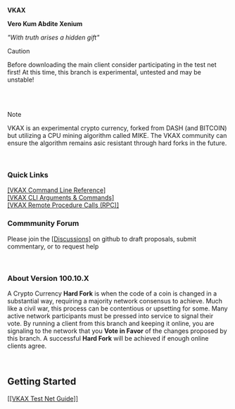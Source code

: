 **VKAX**
<br/>

**Vero Kum Abdite Xenium**
<br/>

*"_With truth arises a hidden gift_"*
<br/>

> [!CAUTION]
> Before downloading the main client consider participating in the test net first! At this time, this branch is experimental, untested and may be unstable!

<br/>
<br/>

> [!NOTE]
> VKAX is an experimental crypto currency, forked from DASH (and BITCOIN) but utilizing a CPU mining algorithm called MIKE. The VKAX community can ensure the algorithm remains asic resistant through hard forks in the future. 
<br/>

### Quick Links
[[VKAX Command Line Reference]](https://vkaxcore.github.io/vkax/doc/vkax-command-line-rpc-api-reference)
<br/>
[[VKAX CLI Arguments & Commands]](https://vkaxcore.github.io/vkax/doc/vkax-cli-wallet-arguments-and-commands)
<br/>
[[VKAX Remote Procedure Calls (RPC)]](https://vkaxcore.github.io/vkax/doc/vkax-remote-procedure-calls)
<br/>

### Commmunity Forum

Please join the [[Discussions]](https://github.com/vkaxcore/vkax/discussions) on github to draft proposals, submit commentary, or to request help

<br/>

### About Version 100.10.X

A Crypto Currency **Hard Fork** is when the code of a coin is changed in a substantial way, requiring a majority network consensus to achieve. Much like a civil war, this process can be contentious or upsetting for some. Many active network participants must be pressed into service to signal their vote. By running a client from this branch and keeping it online, you are signaling to the network that you **Vote in Favor** of the changes proposed by this branch. A successful **Hard Fork** will be achieved if enough online clients agree.

<br/>


## Getting Started
[[[VKAX Test Net Guide]]](https://vkaxcore.github.io/vkax/doc/testnet-participation)

<br/>

